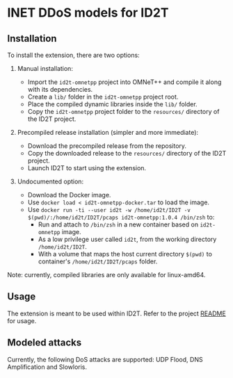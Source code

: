 # INET DDoS models for ID2T

## Installation

To install the extension, there are two options:

1. Manual installation:    
    - Import the `id2t-omnetpp` project into OMNeT++ and compile it along with its dependencies.
    - Create a `lib/` folder in the `id2t-omnetpp` project root.
    - Place the compiled dynamic libraries inside the `lib/` folder.
    - Copy the `id2t-omnetpp` project folder to the `resources/` directory of the ID2T project.

2. Precompiled release installation (simpler and more immediate):
    - Download the precompiled release from the repository.
    - Copy the downloaded release to the `resources/` directory of the ID2T project.
    - Launch ID2T to start using the extension.

3. Undocumented option:
    - Download the Docker image.
    - Use `docker load < id2t-omnetpp-docker.tar` to load the image.
    - Use `docker run -ti --user id2t -w /home/id2t/ID2T -v $(pwd)/:/home/id2t/ID2T/pcaps id2t-omnetpp:1.0.4 /bin/zsh` to:
	    - Run and attach to `/bin/zsh` in a new container based on `id2t-omnetpp` image.
	    - As a low privilege user called `id2t`, from the working directory `/home/id2t/ID2T`.
	    - With a volume that maps the host current directory `$(pwd)` to container's `/home/id2t/ID2T/pcaps` folder.

Note: currently, compiled libraries are only available for linux-amd64.

## Usage
The extension is meant to be used within ID2T. Refer to the project [README](https://github.com/tklab-tud/ID2T/blob/feature/omnet-ddos/README.md) for usage.

## Modeled attacks
Currently, the following DoS attacks are supported: UDP Flood, DNS Amplification and Slowloris.
